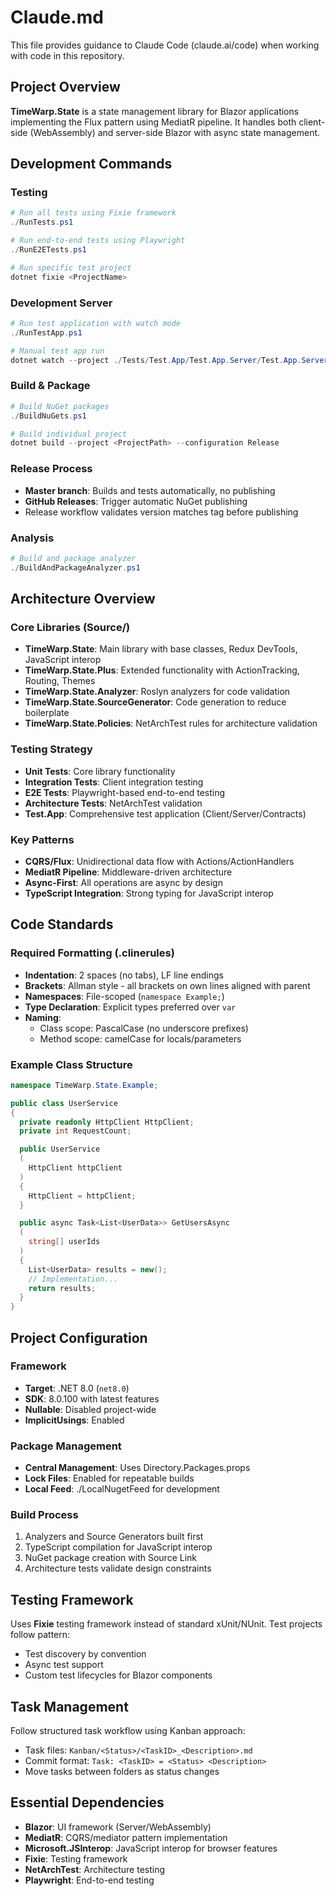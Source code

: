 # Claude.md

This file provides guidance to Claude Code (claude.ai/code) when working with code in this repository.

## Project Overview

**TimeWarp.State** is a state management library for Blazor applications implementing the Flux pattern using MediatR pipeline. It handles both client-side (WebAssembly) and server-side Blazor with async state management.

## Development Commands

### Testing
```powershell
# Run all tests using Fixie framework
./RunTests.ps1

# Run end-to-end tests using Playwright
./RunE2ETests.ps1

# Run specific test project
dotnet fixie <ProjectName>
```

### Development Server
```powershell
# Run test application with watch mode
./RunTestApp.ps1

# Manual test app run
dotnet watch --project ./Tests/Test.App/Test.App.Server/Test.App.Server.csproj
```

### Build & Package
```powershell
# Build NuGet packages
./BuildNuGets.ps1

# Build individual project
dotnet build --project <ProjectPath> --configuration Release
```

### Release Process
- **Master branch**: Builds and tests automatically, no publishing
- **GitHub Releases**: Trigger automatic NuGet publishing
- Release workflow validates version matches tag before publishing

### Analysis
```powershell
# Build and package analyzer
./BuildAndPackageAnalyzer.ps1
```

## Architecture Overview

### Core Libraries (Source/)
- **TimeWarp.State**: Main library with base classes, Redux DevTools, JavaScript interop
- **TimeWarp.State.Plus**: Extended functionality with ActionTracking, Routing, Themes
- **TimeWarp.State.Analyzer**: Roslyn analyzers for code validation
- **TimeWarp.State.SourceGenerator**: Code generation to reduce boilerplate
- **TimeWarp.State.Policies**: NetArchTest rules for architecture validation

### Testing Strategy
- **Unit Tests**: Core library functionality
- **Integration Tests**: Client integration testing
- **E2E Tests**: Playwright-based end-to-end testing
- **Architecture Tests**: NetArchTest validation
- **Test.App**: Comprehensive test application (Client/Server/Contracts)

### Key Patterns
- **CQRS/Flux**: Unidirectional data flow with Actions/ActionHandlers
- **MediatR Pipeline**: Middleware-driven architecture
- **Async-First**: All operations are async by design
- **TypeScript Integration**: Strong typing for JavaScript interop

## Code Standards

### Required Formatting (.clinerules)
- **Indentation**: 2 spaces (no tabs), LF line endings
- **Brackets**: Allman style - all brackets on own lines aligned with parent
- **Namespaces**: File-scoped (`namespace Example;`)
- **Type Declaration**: Explicit types preferred over `var`
- **Naming**: 
  - Class scope: PascalCase (no underscore prefixes)
  - Method scope: camelCase for locals/parameters

### Example Class Structure
```csharp
namespace TimeWarp.State.Example;

public class UserService
{
  private readonly HttpClient HttpClient;
  private int RequestCount;

  public UserService
  (
    HttpClient httpClient
  )
  {
    HttpClient = httpClient;
  }

  public async Task<List<UserData>> GetUsersAsync
  (
    string[] userIds
  )
  {
    List<UserData> results = new();
    // Implementation...
    return results;
  }
}
```

## Project Configuration

### Framework
- **Target**: .NET 8.0 (`net8.0`)
- **SDK**: 8.0.100 with latest features
- **Nullable**: Disabled project-wide
- **ImplicitUsings**: Enabled

### Package Management
- **Central Management**: Uses Directory.Packages.props
- **Lock Files**: Enabled for repeatable builds
- **Local Feed**: ./LocalNugetFeed for development

### Build Process
1. Analyzers and Source Generators built first
2. TypeScript compilation for JavaScript interop
3. NuGet package creation with Source Link
4. Architecture tests validate design constraints

## Testing Framework

Uses **Fixie** testing framework instead of standard xUnit/NUnit. Test projects follow pattern:
- Test discovery by convention
- Async test support
- Custom test lifecycles for Blazor components

## Task Management

Follow structured task workflow using Kanban approach:
- Task files: `Kanban/<Status>/<TaskID>_<Description>.md`
- Commit format: `Task: <TaskID> = <Status> <Description>`
- Move tasks between folders as status changes

## Essential Dependencies

- **Blazor**: UI framework (Server/WebAssembly)
- **MediatR**: CQRS/mediator pattern implementation
- **Microsoft.JSInterop**: JavaScript interop for browser features
- **Fixie**: Testing framework
- **NetArchTest**: Architecture testing
- **Playwright**: End-to-end testing